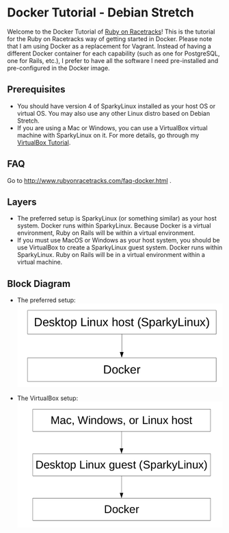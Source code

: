 # Docker Tutorial - Debian Stretch

Welcome to the Docker Tutorial of [Ruby on Racetracks](http://www.rubyonracetracks.com/)!  This is the tutorial for the Ruby on Racetracks way of getting started in Docker.  Please note that I am using Docker as a replacement for Vagrant.  Instead of having a different Docker container for each capability (such as one for PostgreSQL, one for Rails, etc.), I prefer to have all the software I need pre-installed and pre-configured in the Docker image.

## Prerequisites
* You should have version 4 of SparkyLinux installed as your host OS or virtual OS.  You may also use any other Linux distro based on Debian Stretch.
* If you are using a Mac or Windows, you can use a VirtualBox virtual machine with SparkyLinux on it.  For more details, go through my [VirtualBox Tutorial](https://github.com/rubyonracetracks/tutorial_virtualbox).

## FAQ
Go to http://www.rubyonracetracks.com/faq-docker.html .

## Layers
* The preferred setup is SparkyLinux (or something similar) as your host system.  Docker runs within SparkyLinux.  Because Docker is a virtual environment, Ruby on Rails will be within a virtual environment.
* If you must use MacOS or Windows as your host system, you should be use VirtualBox to create a SparkyLinux guest system.  Docker runs within SparkyLinux.  Ruby on Rails will be in a virtual environment within a virtual machine.

## Block Diagram
* The preferred setup:
![Preferred Setup](images/setup_direct.png)

* The VirtualBox setup:
![VirtualBox Setup](images/setup_virtualbox.png)
